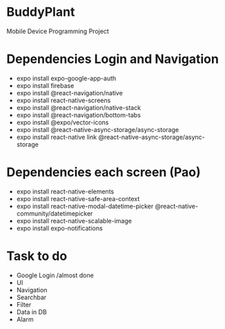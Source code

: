 # BuddyPlant
Mobile Device Programming Project 

# Dependencies Login and Navigation
<ul>
  <li>expo install expo-google-app-auth</li>
  <li>expo install firebase</li>
  <li>expo install @react-navigation/native</li>
  <li>expo install react-native-screens</li>
  <li>expo install @react-navigation/native-stack</li>
  <li>expo install @react-navigation/bottom-tabs</li>
  <li>expo install @expo/vector-icons</li>
  <li>expo install @react-native-async-storage/async-storage</li>
  <li>expo install react-native link @react-native-async-storage/async-storage</li>
</ul>

# Dependencies each screen (Pao)
<ul>
  <li>expo install react-native-elements</li>
  <li>expo install react-native-safe-area-context</li>
  <li>expo install react-native-modal-datetime-picker @react-native-community/datetimepicker</li>
  <li>expo install react-native-scalable-image</li>
  <li>expo install expo-notifications</li>
</ul>

# Task to do
<ul>
  <li>Google Login <span>/almost done</span></li>
  <li>UI</li>
  <li>Navigation</li>
  <li>Searchbar</li>
  <li>Filter</li>
  <li>Data in DB</li>
  <li>Alarm</li>
</ul>
